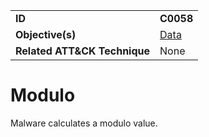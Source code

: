 |||
|---|---|
|**ID**|**C0058**|
|**Objective(s)**|[Data](../data)|
|**Related ATT&CK Technique**|None|


Modulo
======
Malware calculates a modulo value.